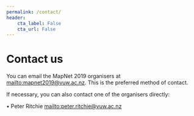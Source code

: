 ```yaml
---
permalink: /contact/
header:
    cta_label: False
    cta_url: False
---
```


<span></span>

# Contact us

You can email the MapNet 2019 organisers at <mailto:mapnet2019@vuw.ac.nz>. This is the preferred method of contact.

If necessary, you can also contact one of the organisers directly:

•	Peter Ritchie <mailto:peter.ritchie@vuw.ac.nz>




